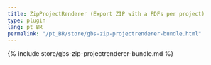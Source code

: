 ```yaml
---
title: ZipProjectRenderer (Export ZIP with a PDFs per project)
type: plugin
lang: pt_BR
permalink: "/pt_BR/store/gbs-zip-projectrenderer-bundle.html"
---
```


{% include store/gbs-zip-projectrenderer-bundle.md %}
